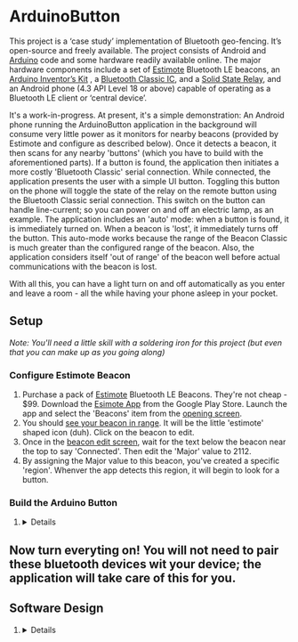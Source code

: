 # ArduinoButton

This project is a ‘case study’ implementation of Bluetooth geo-fencing.  It’s open-source and freely available.  The project consists of Android and [Arduino](http://en.wikipedia.org/wiki/Arduino) code and some hardware readily available online.  The major hardware components include a set of [Estimote](http://estimote.com/) Bluetooth LE beacons, an [Arduino Inventor’s Kit](https://www.sparkfun.com/products/12060) , a [Bluetooth Classic IC](https://www.sparkfun.com/products/12576), and a [Solid State Relay](https://www.sparkfun.com/products/10684), and an Android phone (4.3 API Level 18 or above) capable of operating as a Bluetooth LE client or ‘central device’.

It's a work-in-progress.  At present, it's a simple demonstration:  An Android phone running the ArduinoButton application in the background will consume very little power as it monitors for nearby beacons (provided by Estimote and configure as described below).
Once it detects a beacon, it then scans for any nearby 'buttons' (which you have to build with the aforementioned parts).  If a button is found, the application then initiates a more costly 'Bluetooth Classic' serial connection.
While connected, the application presents the user with a simple UI button.  Toggling this button on the phone will toggle the state of the relay on the remote button using the Bluetooth Classic serial connection.  This switch on the button can handle line-current; so you can power on and off an electric lamp, as an example.
The application includes an 'auto' mode:  when a button is found, it is immediately turned on.  When a beacon is 'lost', it immediately turns off the button.  This auto-mode works because the range of the Beacon Classic is much greater than the configured range of the beacon.  Also, the application considers itself 'out of range' of the beacon well before actual communications with the beacon is lost.

With all this, you can have a light turn on and off automatically as you enter and leave a room - all the while having your phone asleep in your pocket.



## Setup

*Note: You'll need a little skill with a soldering iron for this project (but even that you can make up as you going along)*

### Configure Estimote Beacon

1. Purchase a pack of [Estimote](http://estimote.com/) Bluetooth LE Beacons.  They're not cheap - $99.  Download the [Esimote App](https://play.google.com/store/apps/details?id=com.estimote.apps.main&hl=en) from the Google Play Store.  Launch the app and select the 'Beacons' item from the [opening screen](./media/estimoteApp.png).
2. You should [see your beacon in range](./media/beaconsInRange).  It will be the little 'estimote' shaped icon (duh).  Click on the beacon to edit.
3. Once in the [beacon edit screen](./media/editBeacon.png), wait for the text below the beacon near the top to say 'Connected'.  Then edit the 'Major' value to 2112.
4. By assigning the Major value to this beacon, you've created a specific 'region'.  Whenver the app detects this region, it will begin to look for a button.

### Build the Arduino Button

1.  <details coming soon>

## Now turn everyting on!  You will not need to pair these bluetooth devices wit your device; the application will take care of this for you.

## Software Design

1.  <details coming soon>


